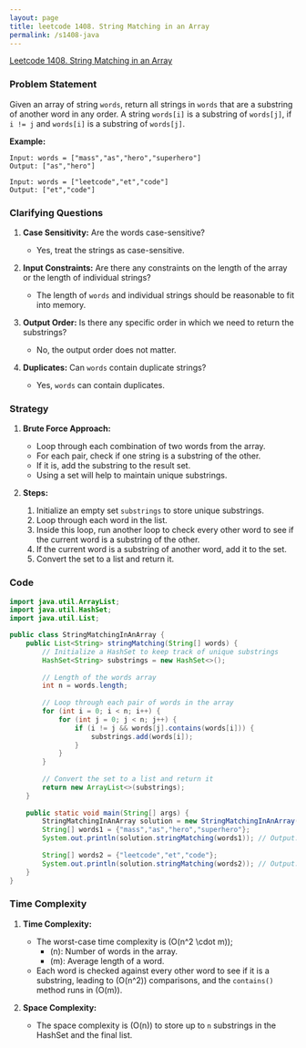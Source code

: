 ```yaml
---
layout: page
title: leetcode 1408. String Matching in an Array
permalink: /s1408-java
---
```

[Leetcode 1408. String Matching in an Array](https://algoadvance.github.io/algoadvance/l1408)
### Problem Statement

Given an array of string `words`, return all strings in `words` that are a substring of another word in any order. A string `words[i]` is a substring of `words[j]`, if `i != j` and `words[i]` is a substring of `words[j]`.

**Example:**
```plaintext
Input: words = ["mass","as","hero","superhero"]
Output: ["as","hero"]

Input: words = ["leetcode","et","code"]
Output: ["et","code"]
```

### Clarifying Questions

1. **Case Sensitivity:** Are the words case-sensitive?
   - Yes, treat the strings as case-sensitive.
   
2. **Input Constraints:** Are there any constraints on the length of the array or the length of individual strings?
   - The length of `words` and individual strings should be reasonable to fit into memory.
   
3. **Output Order:** Is there any specific order in which we need to return the substrings?
   - No, the output order does not matter.

4. **Duplicates:** Can `words` contain duplicate strings?
   - Yes, `words` can contain duplicates.

### Strategy

1. **Brute Force Approach:**
   - Loop through each combination of two words from the array.
   - For each pair, check if one string is a substring of the other.
   - If it is, add the substring to the result set.
   - Using a set will help to maintain unique substrings.
   
2. **Steps:**
   1. Initialize an empty set `substrings` to store unique substrings.
   2. Loop through each word in the list.
   3. Inside this loop, run another loop to check every other word to see if the current word is a substring of the other.
   4. If the current word is a substring of another word, add it to the set.
   5. Convert the set to a list and return it.

### Code

```java
import java.util.ArrayList;
import java.util.HashSet;
import java.util.List;

public class StringMatchingInAnArray {
    public List<String> stringMatching(String[] words) {
        // Initialize a HashSet to keep track of unique substrings
        HashSet<String> substrings = new HashSet<>();
        
        // Length of the words array
        int n = words.length;
        
        // Loop through each pair of words in the array
        for (int i = 0; i < n; i++) {
            for (int j = 0; j < n; j++) {
                if (i != j && words[j].contains(words[i])) {
                    substrings.add(words[i]);
                }
            }
        }
        
        // Convert the set to a list and return it
        return new ArrayList<>(substrings);
    }
    
    public static void main(String[] args) {
        StringMatchingInAnArray solution = new StringMatchingInAnArray();
        String[] words1 = {"mass","as","hero","superhero"};
        System.out.println(solution.stringMatching(words1)); // Output: [as, hero]
        
        String[] words2 = {"leetcode","et","code"};
        System.out.println(solution.stringMatching(words2)); // Output: [et, code]
    }
}
```

### Time Complexity

1. **Time Complexity:**
   - The worst-case time complexity is \(O(n^2 \cdot m)\);
     - \(n\): Number of words in the array.
     - \(m\): Average length of a word.
   - Each word is checked against every other word to see if it is a substring, leading to \(O(n^2)\) comparisons, and the `contains()` method runs in \(O(m)\).

2. **Space Complexity:**
   - The space complexity is \(O(n)\) to store up to `n` substrings in the HashSet and the final list.